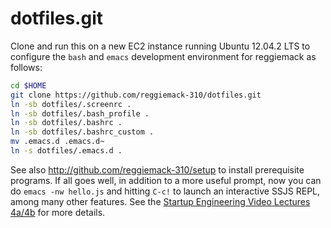 dotfiles.git
============
Clone and run this on a new EC2 instance running Ubuntu 12.04.2 LTS to
configure the `bash` and `emacs` development environment for reggiemack
as follows:

```sh
cd $HOME
git clone https://github.com/reggiemack-310/dotfiles.git
ln -sb dotfiles/.screenrc .
ln -sb dotfiles/.bash_profile .
ln -sb dotfiles/.bashrc .
ln -sb dotfiles/.bashrc_custom .
mv .emacs.d .emacs.d~
ln -s dotfiles/.emacs.d .
```

See also http://github.com/reggiemack-310/setup to install prerequisite
programs. If all goes well, in addition to a more useful prompt, now you can
do `emacs -nw hello.js` and hitting `C-c!` to launch an interactive SSJS
REPL, among many other features. See the
[Startup Engineering Video Lectures 4a/4b](https://class.coursera.org/startup-001/lecture/index)
for more details.
